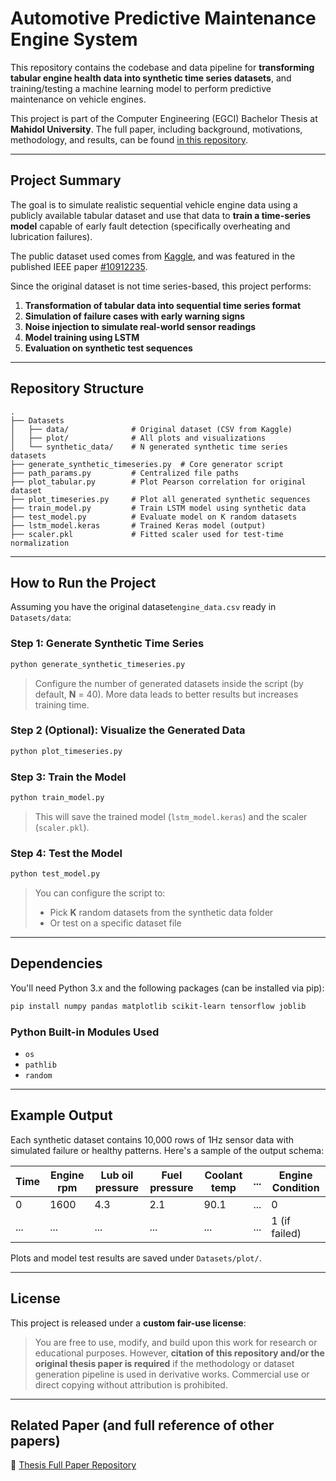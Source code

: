 # Automotive Predictive Maintenance Engine System

This repository contains the codebase and data pipeline for **transforming tabular engine health data into synthetic time series datasets**, and training/testing a machine learning model to perform predictive maintenance on vehicle engines.

This project is part of the Computer Engineering (EGCI) Bachelor Thesis at **Mahidol University**. The full paper, including background, motivations, methodology, and results, can be found [in this repository](https://github.com/gettd/Thesis-Paper).

---

## Project Summary

The goal is to simulate realistic sequential vehicle engine data using a publicly available tabular dataset and use that data to **train a time-series model** capable of early fault detection (specifically overheating and lubrication failures).

The public dataset used comes from [Kaggle](https://www.kaggle.com/datasets/parvmodi/automotive-vehicles-engine-health-dataset/data), and was featured in the published IEEE paper [#10912235](https://ieeexplore.ieee.org/document/10912235).

Since the original dataset is not time series-based, this project performs:

1. **Transformation of tabular data into sequential time series format**
2. **Simulation of failure cases with early warning signs**
3. **Noise injection to simulate real-world sensor readings**
4. **Model training using LSTM**
5. **Evaluation on synthetic test sequences**

---

## Repository Structure

```
.
├── Datasets
│   ├── data/              # Original dataset (CSV from Kaggle)
│   ├── plot/              # All plots and visualizations
│   └── synthetic_data/    # N generated synthetic time series datasets
├── generate_synthetic_timeseries.py  # Core generator script
├── path_params.py         # Centralized file paths
├── plot_tabular.py        # Plot Pearson correlation for original dataset
├── plot_timeseries.py     # Plot all generated synthetic sequences
├── train_model.py         # Train LSTM model using synthetic data
├── test_model.py          # Evaluate model on K random datasets
├── lstm_model.keras       # Trained Keras model (output)
├── scaler.pkl             # Fitted scaler used for test-time normalization
```

---

## How to Run the Project

Assuming you have the original dataset`engine_data.csv` ready in `Datasets/data`:

### Step 1: Generate Synthetic Time Series
```bash
python generate_synthetic_timeseries.py
```
> Configure the number of generated datasets inside the script (by default, **N** = 40). More data leads to better results but increases training time.

### Step 2 (Optional): Visualize the Generated Data
```bash
python plot_timeseries.py
```

### Step 3: Train the Model
```bash
python train_model.py
```
> This will save the trained model (`lstm_model.keras`) and the scaler (`scaler.pkl`).

### Step 4: Test the Model
```bash
python test_model.py
```
> You can configure the script to:
> - Pick **K** random datasets from the synthetic data folder
> - Or test on a specific dataset file

---

## Dependencies

You'll need Python 3.x and the following packages (can be installed via pip):

```bash
pip install numpy pandas matplotlib scikit-learn tensorflow joblib
```

### Python Built-in Modules Used
- `os`
- `pathlib`
- `random`

---

## Example Output

Each synthetic dataset contains 10,000 rows of 1Hz sensor data with simulated failure or healthy patterns. Here's a sample of the output schema:

| Time | Engine rpm | Lub oil pressure | Fuel pressure | Coolant temp | ... | Engine Condition |
|------|------------|------------------|----------------|---------------|-----|------------------|
| 0    | 1600       | 4.3              | 2.1            | 90.1          | ... | 0                |
| ...  | ...        | ...              | ...            | ...           | ... | 1 (if failed)    |

Plots and model test results are saved under `Datasets/plot/`.

---

## License

This project is released under a **custom fair-use license**:

> You are free to use, modify, and build upon this work for research or educational purposes. However, **citation of this repository and/or the original thesis paper is required** if the methodology or dataset generation pipeline is used in derivative works. Commercial use or direct copying without attribution is prohibited.

---

## Related Paper (and full reference of other papers)

📄 [Thesis Full Paper Repository](https://github.com/gettd/Thesis-Paper)
